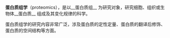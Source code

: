 __蛋白质组学__（proteomics），是以__蛋白质组__ 为研究对象，研究细胞、组织或生物体__蛋白质__ 组成及其变化规律的科学。 

蛋白质组学的研究内容非常广泛，涉及蛋白质的定性定量、蛋白质的翻译后修饰、蛋白质的空间结构等方面。
